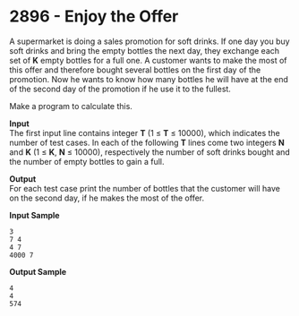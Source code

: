 # 2896 - Enjoy the Offer

A supermarket is doing a sales promotion for soft drinks. If one day you buy soft drinks and bring the empty bottles the next day, they exchange each set of **K** empty bottles for a full one. A customer wants to make the most of this offer and therefore bought several bottles on the first day of the promotion. Now he wants to know how many bottles he will have at the end of the second day of the promotion if he use it to the fullest.

Make a program to calculate this.

**Input**<br>
The first input line contains integer **T** (1 ≤ **T** ≤ 10000), which indicates the number of test cases. In each of the following **T** lines come two integers **N** and **K** (1 ≤ **K**, **N** ≤ 10000), respectively the number of soft drinks bought and the number of empty bottles to gain a full.

**Output**<br>
For each test case print the number of bottles that the customer will have on the second day, if he makes the most of the offer.

**Input Sample**
````
3 
7 4 
4 7 
4000 7
````

**Output Sample**
````
4 
4 
574
````